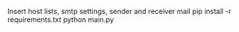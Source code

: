 Insert host lists, smtp settings, sender and receiver mail
pip install -r requirements.txt
python main.py